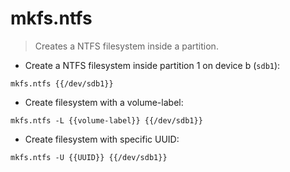 # mkfs.ntfs

> Creates a NTFS filesystem inside a partition.

- Create a NTFS filesystem inside partition 1 on device b (`sdb1`):

`mkfs.ntfs {{/dev/sdb1}}`

- Create filesystem with a volume-label:

`mkfs.ntfs -L {{volume-label}} {{/dev/sdb1}}`

- Create filesystem with specific UUID:

`mkfs.ntfs -U {{UUID}} {{/dev/sdb1}}`

